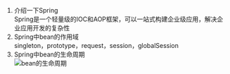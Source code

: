 1. 介绍一下Spring  
Spring是一个轻量级的IOC和AOP框架，可以一站式构建企业级应用，解决企业应用开发的复杂性  
2. Spring中bean的作用域  
singleton，prototype，request，session，globalSession  
3. Spring中bean的生命周期  
![bean的生命周期](https://uploadfiles.nowcoder.com/images/20180926/308572_1537967995043_4D7CF33471A392D943F00167D1C86C10)
